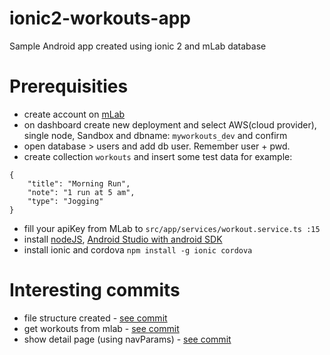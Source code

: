 # ionic2-workouts-app

Sample Android app created using ionic 2 and mLab database

# Prerequisities

- create account on [mLab](https://mlab.com/)
- on dashboard create new deployment and select AWS(cloud provider), single node, Sandbox and dbname: `myworkouts_dev` and confirm
- open database > users and add db user. Remember user + pwd.
- create collection `workouts` and insert some test data for example:
```
{
    "title": "Morning Run",
    "note": "1 run at 5 am",
    "type": "Jogging"
}
```
- fill your apiKey from MLab to `src/app/services/workout.service.ts :15`
- install [nodeJS](https://nodejs.org/en), [Android Studio with android SDK](https://developer.android.com/studio)
- install ionic and cordova `npm install -g ionic cordova`

# Interesting commits

- file structure created - [see commit](https://github.com/branecko/ionic2-workouts-app/commit/2e51d45562214e197a1f4495b6e5086476c50d4c)
- get workouts from mlab - [see commit](https://github.com/branecko/ionic2-workouts-app/commit/5c80ec0879cd05f510df95768ecf76fff1e3f2e3)
- show detail page (using navParams) - [see commit]()

